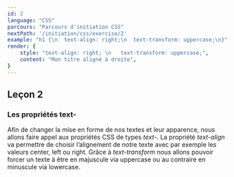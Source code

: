 ```yaml
---
id: 2
language: "CSS"
parcours: "Parcours d'initiation CSS"
nextPath: '/initiation/css/exercise/2'
example: "h1 {\n  text-align: right;\n  text-transform: uppercase;\n}"
render: {
    style: "text-align: right; \n   text-transform: uppercase;",
    content: "Mon titre aligné à droite",
}
---
```

## Leçon 2

### Les propriétés text-

Afin de changer la mise en forme de nos textes et leur apparence, nous allons faire appel aux propriétés CSS de types *text-*.
La propriété *text-align* va permettre de choisir l’alignement de notre texte avec par exemple les valeurs center, left ou right.
Grâce à *text-transform* nous allons pouvoir forcer un texte à être en majuscule via uppercase ou au contraire en minuscule via lowercase.

